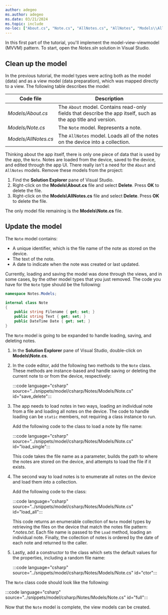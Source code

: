 ```yaml
---
author: adegeo
ms.author: adegeo
ms.date: 03/21/2024
ms.topic: include
no-loc: ["About.cs", "Note.cs", "AllNotes.cs", "AllNotes", "Models\\AllNotes.cs", "Models\\About.cs", "Models\\Note.cs"]
---
```


In this first part of the tutorial, you'll implement the model-view-viewmodel (MVVM) pattern. To start, open the _Notes.sln_ solution in Visual Studio.

## Clean up the model

In the previous tutorial, the model types were acting both as the model (data) and as a view model (data preparation), which was mapped directly to a view. The following table describes the model:

| Code file            | Description                                                                                   |
|----------------------|-----------------------------------------------------------------------------------------------|
| _Models/About.cs_    | The `About` model. Contains read-only fields that describe the app itself, such as the app title and version. |
| _Models/Note.cs_     | The `Note` model. Represents a note.           |
| _Models/AllNotes.cs_ | The `AllNotes` model. Loads all of the notes on the device into a collection. |

Thinking about the app itself, there is only one piece of data that is used by the app, the `Note`. Notes are loaded from the device, saved to the device, and edited through the app UI. There really isn't a need for the `About` and `AllNotes` models. Remove these models from the project:

01. Find the **Solution Explorer** pane of Visual Studio.
01. Right-click on the **Models\\About.cs** file and select **Delete**. Press **OK** to delete the file.
01. Right-click on the **Models\\AllNotes.cs** file and select **Delete**. Press **OK** to delete the file.

The only model file remaining is the **Models\\Note.cs** file.

## Update the model

The `Note` model contains:

- A unique identifier, which is the file name of the note as stored on the device.
- The text of the note.
- A date to indicate when the note was created or last updated.

Currently, loading and saving the model was done through the views, and in some cases, by the other model types that you just removed. The code you have for the `Note` type should be the following:

```csharp
namespace Notes.Models;

internal class Note
{
    public string Filename { get; set; }
    public string Text { get; set; }
    public DateTime Date { get; set; }
}
```

The `Note` model is going to be expanded to handle loading, saving, and deleting notes.

01. In the **Solution Explorer** pane of Visual Studio, double-click on **Models\\Note.cs**.
01. In the code editor, add the following two methods to the `Note` class. These methods are instance-based and handle saving or deleting the current note to or from the device, respectively:

    :::code language="csharp" source="../snippets/model/csharp/Notes/Models/Note.cs" id="save_delete":::

01. The app needs to load notes in two ways, loading an individual note from a file and loading all notes on the device. The code to handle loading can be `static` members, not requiring a class instance to run.

    Add the following code to the class to load a note by file name:

    :::code language="csharp" source="../snippets/model/csharp/Notes/Models/Note.cs" id="load_single":::

    This code takes the file name as a parameter, builds the path to where the notes are stored on the device, and attempts to load the file if it exists.

01. The second way to load notes is to enumerate all notes on the device and load them into a collection.

    Add the following code to the class:

    :::code language="csharp" source="../snippets/model/csharp/Notes/Models/Note.cs" id="load_all":::

    This code returns an enumerable collection of `Note` model types by retrieving the files on the device that match the notes file pattern: _*.notes.txt_. Each file name is passed to the `Load` method, loading an individual note. Finally, the collection of notes is ordered by the date of each note and returned to the caller.

01. Lastly, add a constructor to the class which sets the default values for the properties, including a random file name:

    :::code language="csharp" source="../snippets/model/csharp/Notes/Models/Note.cs" id="ctor":::

The `Note` class code should look like the following:

:::code language="csharp" source="../snippets/model/csharp/Notes/Models/Note.cs" id="full":::

Now that the `Note` model is complete, the view models can be created.
